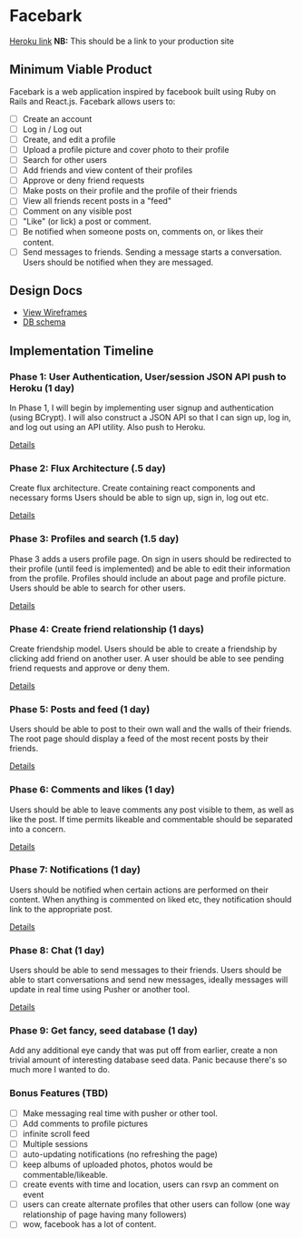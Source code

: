 # Facebark

[Heroku link][heroku] **NB:** This should be a link to your production site

[heroku]: http://www.herokuapp.com

## Minimum Viable Product

Facebark is a web application inspired by facebook built using Ruby on Rails
and React.js. Facebark allows users to:

- [ ] Create an account
- [ ] Log in / Log out
- [ ] Create, and edit a profile
- [ ] Upload a profile picture and cover photo to their profile
- [ ] Search for other users
- [ ] Add friends and view content of their profiles
- [ ] Approve or deny friend requests
- [ ] Make posts on their profile and the profile of their friends
- [ ] View all friends recent posts in a "feed"
- [ ] Comment on any visible post
- [ ] "Like" (or lick) a post or comment.
- [ ] Be notified when someone posts on, comments on, or likes their content.
- [ ] Send messages to friends. Sending a message starts a conversation. Users should be notified when they are messaged.

## Design Docs
* [View Wireframes][view]
* [DB schema][schema]

[view]: ./docs/views.md
[schema]: ./docs/schema.md

## Implementation Timeline

### Phase 1: User Authentication, User/session JSON API push to Heroku (1 day)

In Phase 1, I will begin by implementing user signup and authentication (using
BCrypt). I will also construct a JSON API so that I can sign up, log in, and log out using an API utility. Also push to Heroku.

[Details][phase-one]

### Phase 2: Flux Architecture (.5 day)

Create flux architecture. Create containing react components and necessary forms Users should be able to sign up, sign in, log out etc.

[Details][phase-two]

### Phase 3: Profiles and search (1.5 day)

Phase 3 adds a users profile page. On sign in users should be redirected to their profile (until feed is implemented) and be able to edit their information from the profile. Profiles should include an about page and profile picture. Users should be able to search for other users.

[Details][phase-three]

### Phase 4: Create friend relationship (1 days)

Create friendship model. Users should be able to create a friendship by clicking add friend on another user. A user should be able to see pending friend requests and approve or deny them.

[Details][phase-four]

### Phase 5: Posts and feed (1 day)

Users should be able to post to their own wall and the walls of their friends. The root page should display a feed of the most recent posts by their friends.

[Details][phase-five]

### Phase 6: Comments and likes (1 day)

Users should be able to leave comments any post visible to them, as well as like the post. If time permits likeable and commentable should be separated into a concern.

[Details][phase-five]

### Phase 7: Notifications (1 day)

Users should be notified when certain actions are performed on their content. When anything is commented on liked etc, they notification should link to the appropriate post.

[Details][phase-six]

### Phase 8: Chat (1 day)

Users should be able to send messages to their friends. Users should be able to start conversations and send new messages, ideally messages will update in real time using Pusher or another tool.

[Details][phase-seven]

### Phase 9: Get fancy, seed database (1 day)

Add any additional eye candy that was put off from earlier, create a non trivial amount of interesting database seed data. Panic because there's so much more I wanted to do.

### Bonus Features (TBD)
- [ ] Make messaging real time with pusher or other tool.
- [ ] Add comments to profile pictures
- [ ] infinite scroll feed
- [ ] Multiple sessions
- [ ] auto-updating notifications (no refreshing the page)
- [ ] keep albums of uploaded photos, photos would be commentable/likeable.
- [ ] create events with time and location, users can rsvp an comment on event
- [ ] users can create alternate profiles that other users can follow (one way relationship of page having many followers)
- [ ] wow, facebook has a lot of content.

[phase-one]: ./docs/phases/phase1.md
[phase-two]: ./docs/phases/phase2.md
[phase-three]: ./docs/phases/phase3.md
[phase-four]: ./docs/phases/phase4.md
[phase-five]: ./docs/phases/phase5.md
[phase-six]: ./docs/phases/phase6.md
[phase-seven]: ./docs/phases/phase7.md
[phase-seven]: ./docs/phases/phase8.md
